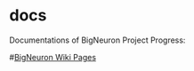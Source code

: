 # docs
Documentations of  BigNeuron Project Progress:

#[BigNeuron Wiki Pages]( https://github.com/BigNeuron/docs/wiki)
